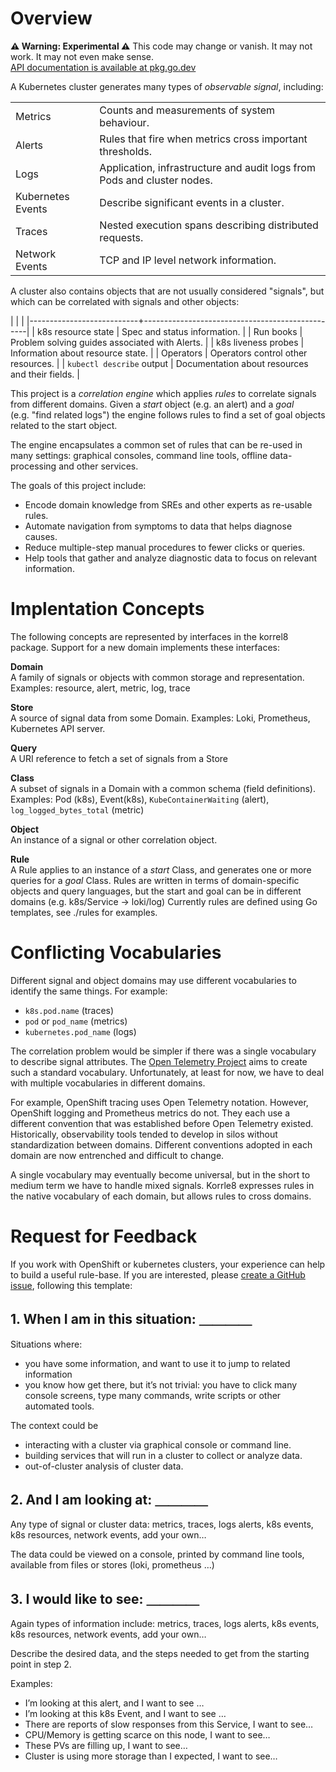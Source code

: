 # Overview

**⚠ Warning: Experimental ⚠** This code may change or vanish. It may not work. It may not even make sense.\
[API documentation is available at pkg.go.dev](https://pkg.go.dev/github.com/korrel8/korrel8/pkg/korrel8)


A Kubernetes cluster generates many types of *observable signal*, including:

|                   |                                                                         |
|-------------------|-------------------------------------------------------------------------|
| Metrics           | Counts and measurements of system behaviour.                            |
| Alerts            | Rules that fire when metrics cross important thresholds.                |
| Logs              | Application, infrastructure and audit logs from Pods and cluster nodes. |
| Kubernetes Events | Describe significant events in a cluster.                               |
| Traces            | Nested execution spans describing distributed requests.                 |
| Network Events    | TCP and IP level network information.                                   |

A cluster also contains objects that are not usually considered "signals", but which can be correlated with signals and other objects:

|                           |                                                 |
|---------------------------+-------------------------------------------------|
| k8s resource state        | Spec and status information.                    |
| Run books                 | Problem solving guides associated with Alerts.  |
| k8s liveness probes       | Information about resource state.               |
| Operators                 | Operators control other resources.              |
| `kubectl describe` output | Documentation about resources and their fields. |

This project is a *correlation engine* which applies *rules* to correlate signals from different domains.
Given a *start* object (e.g. an alert) and a *goal* (e.g. "find related logs") the engine follows rules to find a set of goal objects related to the start object.

The engine encapsulates a common set of rules that can be re-used in many settings: graphical consoles, command line tools, offline data-processing and other services.

The goals of this project include:

- Encode domain knowledge from SREs and other experts as re-usable rules.
- Automate navigation from symptoms to data that helps diagnose causes.
- Reduce multiple-step manual procedures to fewer clicks or queries.
- Help tools that gather and analyze diagnostic data to focus on relevant information.

# Implentation Concepts

The following concepts are represented by interfaces in the korrel8 package. Support for a new domain implements these interfaces:

**Domain** \
A family of signals or objects with common storage and representation.
Examples: resource, alert, metric, log, trace

**Store** \
A source of signal data from some Domain.
Examples: Loki, Prometheus, Kubernetes API server.

**Query**  \
A URI reference to fetch a set of signals from a Store

**Class**  \
A subset of signals in a Domain with a common schema (field definitions).
Examples: Pod (k8s), Event(k8s), `KubeContainerWaiting` (alert), `log_logged_bytes_total` (metric)

**Object** \
An instance of a signal or other correlation object.

**Rule**  \
A Rule applies to an instance of a *start* Class, and generates one or more queries for a *goal* Class.
Rules are written in terms of domain-specific objects and query languages, but the start and goal can be in different domains (e.g. k8s/Service → loki/log)
Currently rules are defined using Go templates, see ./rules for examples.

# Conflicting Vocabularies

Different signal and object domains may use different vocabularies to identify the same things.
For example:

- `k8s.pod.name` (traces)
- `pod` or `pod_name` (metrics)
- `kubernetes.pod_name` (logs)

The correlation problem would be simpler if there was a single vocabulary to describe signal attributes.
The [Open Telemetry Project](https://opentelemetry.io/) aims to create such a standard vocabulary.
Unfortunately, at least for now, we have to deal with multiple vocabularies in different domains.

For example, OpenShift tracing uses Open Telemetry notation. However, OpenShift logging and Prometheus metrics do not.
They each use a different convention that was established before Open Telemetry existed.
Historically, observability tools tended to develop in silos without standardization between domains.
Different conventions adopted in each domain are now entrenched and difficult to change.

A single vocabulary may eventually become universal, but in the short to medium term we have to handle mixed signals.
Korrle8 expresses rules in the native vocabulary of each domain, but allows rules to cross domains.

# Request for Feedback

If you work with OpenShift or kubernetes clusters, your experience can help to build a useful rule-base.
If you are interested, please [create a GitHub issue](https://github.com/korrel8/korrel8/issues/new), following this template:

## 1. When I am in this situation: ＿＿＿＿

Situations where:
- you have some information, and want to use it to jump to related information
- you know how get there, but it’s not trivial: you have to click many console screens, type many commands, write scripts or other automated tools.

The context could be
- interacting with a cluster via graphical console or command line.
- building services that will run in a cluster to collect or analyze data.
- out-of-cluster analysis of cluster data.

## 2. And I am looking at: ＿＿＿＿

Any type of signal or cluster data: metrics, traces, logs alerts, k8s events, k8s resources, network events, add your own…

The data could be viewed on a console, printed by command line tools, available from files or stores (loki, prometheus …)

## 3. I would like to see: ＿＿＿＿

Again types of information include: metrics, traces, logs alerts, k8s events, k8s resources, network events, add your own…

Describe the desired data, and the steps needed to get from the starting point in step 2.

Examples:
- I’m looking at this alert, and I want to see …
- I’m looking at this k8s Event, and I want to see …
- There are reports of slow responses from this Service, I want to see…
- CPU/Memory is getting scarce on this node, I want to see…
- These PVs are filling up, I want to see…
- Cluster is using more storage than I expected, I want to see…

